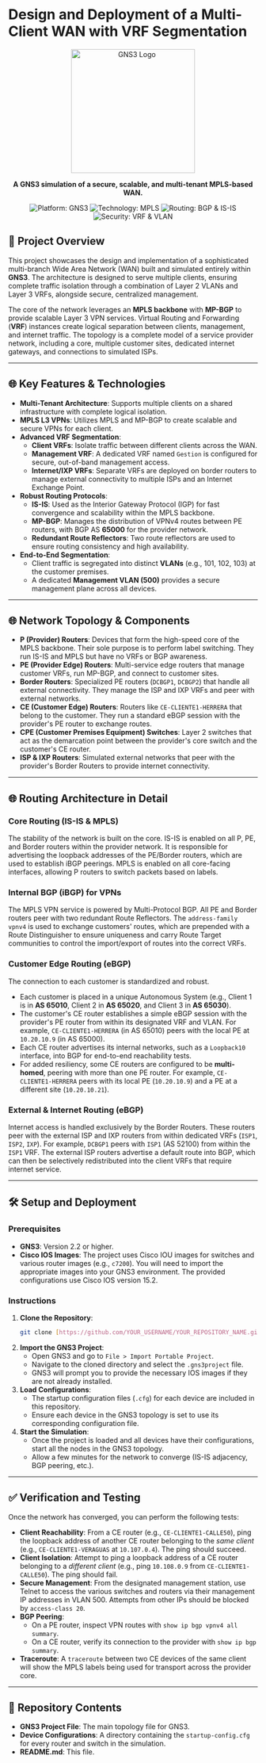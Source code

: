 # Design and Deployment of a Multi-Client WAN with VRF Segmentation

<p align="center">
  <img src="https://gns3.com/assets/custom/gns3/images/logo-colour.png" alt="GNS3 Logo" width="250">
</p>
<p align="center">
  <strong>A GNS3 simulation of a secure, scalable, and multi-tenant MPLS-based WAN.</strong>
</p>

<p align="center">
  <img src="https://img.shields.io/badge/Platform-GNS3-blue" alt="Platform: GNS3">
  <img src="https://img.shields.io/badge/Technology-MPLS-orange" alt="Technology: MPLS">
  <img src="https://img.shields.io/badge/Routing-MP--BGP%20%26%20IS--IS-green" alt="Routing: BGP & IS-IS">
  <img src="https://img.shields.io/badge/Security-VRF%20%26%20VLAN-red" alt="Security: VRF & VLAN">
</p>

## 📖 Project Overview

This project showcases the design and implementation of a sophisticated multi-branch Wide Area Network (WAN) built and simulated entirely within **GNS3**. The architecture is designed to serve multiple clients, ensuring complete traffic isolation through a combination of Layer 2 VLANs and Layer 3 VRFs, alongside secure, centralized management.

The core of the network leverages an **MPLS backbone** with **MP-BGP** to provide scalable Layer 3 VPN services. Virtual Routing and Forwarding (**VRF**) instances create logical separation between clients, management, and internet traffic. The topology is a complete model of a service provider network, including a core, multiple customer sites, dedicated internet gateways, and connections to simulated ISPs.

---

## 🌐 Key Features & Technologies

* **Multi-Tenant Architecture**: Supports multiple clients on a shared infrastructure with complete logical isolation.
* **MPLS L3 VPNs**: Utilizes MPLS and MP-BGP to create scalable and secure VPNs for each client.
* **Advanced VRF Segmentation**:
    * **Client VRFs**: Isolate traffic between different clients across the WAN.
    * **Management VRF**: A dedicated VRF named `Gestion` is configured for secure, out-of-band management access.
    * **Internet/IXP VRFs**: Separate VRFs are deployed on border routers to manage external connectivity to multiple ISPs and an Internet Exchange Point.
* **Robust Routing Protocols**:
    * **IS-IS**: Used as the Interior Gateway Protocol (IGP) for fast convergence and scalability within the MPLS backbone.
    * **MP-BGP**: Manages the distribution of VPNv4 routes between PE routers, with BGP AS **65000** for the provider network.
    * **Redundant Route Reflectors**: Two route reflectors are used to ensure routing consistency and high availability.
* **End-to-End Segmentation**:
    * Client traffic is segregated into distinct **VLANs** (e.g., 101, 102, 103) at the customer premises.
    * A dedicated **Management VLAN (500)** provides a secure management plane across all devices.

---

## 🌐 Network Topology & Components

* **P (Provider) Routers**: Devices that form the high-speed core of the MPLS backbone. Their sole purpose is to perform label switching. They run IS-IS and MPLS but have no VRFs or BGP awareness.
* **PE (Provider Edge) Routers**: Multi-service edge routers that manage customer VRFs, run MP-BGP, and connect to customer sites.
* **Border Routers**: Specialized PE routers (`DCBGP1`, `DCBGP2`) that handle all external connectivity. They manage the ISP and IXP VRFs and peer with external networks.
* **CE (Customer Edge) Routers**: Routers like `CE-CLIENTE1-HERRERA` that belong to the customer. They run a standard eBGP session with the provider's PE router to exchange routes.
* **CPE (Customer Premises Equipment) Switches**: Layer 2 switches that act as the demarcation point between the provider's core switch and the customer's CE router.
* **ISP & IXP Routers**: Simulated external networks that peer with the provider's Border Routers to provide internet connectivity.

---

## 🌐 Routing Architecture in Detail

### Core Routing (IS-IS & MPLS)

The stability of the network is built on the core. IS-IS is enabled on all P, PE, and Border routers within the provider network. It is responsible for advertising the loopback addresses of the PE/Border routers, which are used to establish iBGP peerings. MPLS is enabled on all core-facing interfaces, allowing P routers to switch packets based on labels.

### Internal BGP (iBGP) for VPNs

The MPLS VPN service is powered by Multi-Protocol BGP. All PE and Border routers peer with two redundant Route Reflectors. The `address-family vpnv4` is used to exchange customers' routes, which are prepended with a Route Distinguisher to ensure uniqueness and carry Route Target communities to control the import/export of routes into the correct VRFs.

### Customer Edge Routing (eBGP)

The connection to each customer is standardized and robust.
* Each customer is placed in a unique Autonomous System (e.g., Client 1 is in **AS 65010**, Client 2 in **AS 65020**, and Client 3 in **AS 65030**).
* The customer's CE router establishes a simple eBGP session with the provider's PE router from within its designated VRF and VLAN. For example, `CE-CLIENTE1-HERRERA` (in AS 65010) peers with the local PE at `10.20.10.9` (in AS 65000).
* Each CE router advertises its internal networks, such as a `Loopback10` interface, into BGP for end-to-end reachability tests.
* For added resiliency, some CE routers are configured to be **multi-homed**, peering with more than one PE router. For example, `CE-CLIENTE1-HERRERA` peers with its local PE (`10.20.10.9`) and a PE at a different site (`10.20.10.21`).

### External & Internet Routing (eBGP)

Internet access is handled exclusively by the Border Routers. These routers peer with the external ISP and IXP routers from within dedicated VRFs (`ISP1`, `ISP2`, `IXP`). For example, `DCBGP1` peers with `ISP1` (AS 52100) from within the `ISP1` VRF. The external ISP routers advertise a default route into BGP, which can then be selectively redistributed into the client VRFs that require internet service.

---

## 🛠️ Setup and Deployment

### Prerequisites

* **GNS3**: Version 2.2 or higher.
* **Cisco IOS Images**: The project uses Cisco IOU images for switches and various router images (e.g., `c7200`). You will need to import the appropriate images into your GNS3 environment. The provided configurations use Cisco IOS version 15.2.

### Instructions

1.  **Clone the Repository**:
    ```bash
    git clone [https://github.com/YOUR_USERNAME/YOUR_REPOSITORY_NAME.git](https://github.com/YOUR_USERNAME/YOUR_REPOSITORY_NAME.git)
    ```
2.  **Import the GNS3 Project**:
    * Open GNS3 and go to `File > Import Portable Project`.
    * Navigate to the cloned directory and select the `.gns3project` file.
    * GNS3 will prompt you to provide the necessary IOS images if they are not already installed.
3.  **Load Configurations**:
    * The startup configuration files (`.cfg`) for each device are included in this repository.
    * Ensure each device in the GNS3 topology is set to use its corresponding configuration file.
4.  **Start the Simulation**:
    * Once the project is loaded and all devices have their configurations, start all the nodes in the GNS3 topology.
    * Allow a few minutes for the network to converge (IS-IS adjacency, BGP peering, etc.).

---

## ✅ Verification and Testing

Once the network has converged, you can perform the following tests:

* **Client Reachability**: From a CE router (e.g., `CE-CLIENTE1-CALLE50`), ping the loopback address of another CE router belonging to the *same client* (e.g., `CE-CLIENTE1-VERAGUAS` at `10.107.0.4`). The ping should succeed.
* **Client Isolation**: Attempt to ping a loopback address of a CE router belonging to a *different client* (e.g., ping `10.108.0.9` from `CE-CLIENTE1-CALLE50`). The ping should fail.
* **Secure Management**: From the designated management station, use Telnet to access the various switches and routers via their management IP addresses in VLAN 500. Attempts from other IPs should be blocked by `access-class 20`.
* **BGP Peering**:
    * On a PE router, inspect VPN routes with `show ip bgp vpnv4 all summary`.
    * On a CE router, verify its connection to the provider with `show ip bgp summary`.
* **Traceroute**: A `traceroute` between two CE devices of the same client will show the MPLS labels being used for transport across the provider core.

---

## 📁 Repository Contents

* **GNS3 Project File**: The main topology file for GNS3.
* **Device Configurations**: A directory containing the `startup-config.cfg` for every router and switch in the simulation.
* **README.md**: This file.
